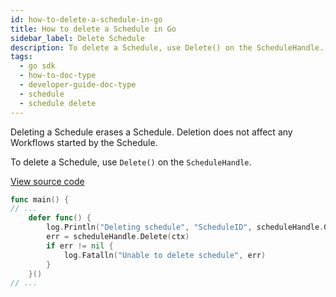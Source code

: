```yaml
---
id: how-to-delete-a-schedule-in-go
title: How to delete a Schedule in Go
sidebar_label: Delete Schedule
description: To delete a Schedule, use Delete() on the ScheduleHandle.
tags:
  - go sdk
  - how-to-doc-type
  - developer-guide-doc-type
  - schedule
  - schedule delete
---
```


Deleting a Schedule erases a Schedule.
Deletion does not affect any Workflows started by the Schedule.

To delete a Schedule, use `Delete()` on the `ScheduleHandle`.

<a class="dacx-source-link" href="https://github.com/temporalio/documentation-samples-go/blob/main/schedule/delete/main_dacx.go">View source code</a>

```go
func main() {
// ...
	defer func() {
		log.Println("Deleting schedule", "ScheduleID", scheduleHandle.GetID())
		err = scheduleHandle.Delete(ctx)
		if err != nil {
			log.Fatalln("Unable to delete schedule", err)
		}
	}()
// ...
```
